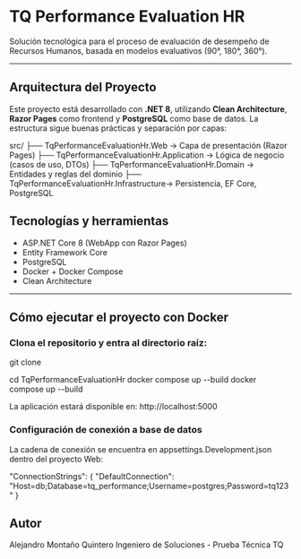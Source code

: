 # TQ Performance Evaluation HR

Solución tecnológica para el proceso de evaluación de desempeño de Recursos Humanos, basada en modelos evaluativos (90°, 180°, 360°).

---

## Arquitectura del Proyecto

Este proyecto está desarrollado con **.NET 8**, utilizando **Clean Architecture**, **Razor Pages** como frontend y **PostgreSQL** como base de datos. La estructura sigue buenas prácticas y separación por capas:

src/
├── TqPerformanceEvaluationHr.Web           → Capa de presentación (Razor Pages)
├── TqPerformanceEvaluationHr.Application   → Lógica de negocio (casos de uso, DTOs)
├── TqPerformanceEvaluationHr.Domain        → Entidades y reglas del dominio
├── TqPerformanceEvaluationHr.Infrastructure→ Persistencia, EF Core, PostgreSQL


## Tecnologías y herramientas

- ASP.NET Core 8 (WebApp con Razor Pages)
- Entity Framework Core
- PostgreSQL
- Docker + Docker Compose
- Clean Architecture

---

## Cómo ejecutar el proyecto con Docker

### Clona el repositorio y entra al directorio raíz:

git clone [<repo>](https://github.com/thealejo97/TqPerformanceEvaluationHr.git)

cd TqPerformanceEvaluationHr
docker compose up --build
docker compose up --build


La aplicación estará disponible en:
http://localhost:5000

### Configuración de conexión a base de datos
La cadena de conexión se encuentra en appsettings.Development.json dentro del proyecto Web:

"ConnectionStrings": {
  "DefaultConnection": "Host=db;Database=tq_performance;Username=postgres;Password=tq123"
}


## Autor

Alejandro Montaño Quintero
Ingeniero de Soluciones - Prueba Técnica TQ